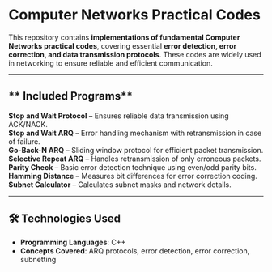 # Computer Networks Practical Codes 

This repository contains **implementations of fundamental Computer Networks practical codes**, covering essential **error detection, error correction, and data transmission protocols**. These codes are widely used in networking to ensure reliable and efficient communication.  

---

## ** Included Programs**  

 **Stop and Wait Protocol** – Ensures reliable data transmission using ACK/NACK.  
 **Stop and Wait ARQ** – Error handling mechanism with retransmission in case of failure.  
 **Go-Back-N ARQ** – Sliding window protocol for efficient packet transmission.  
 **Selective Repeat ARQ** – Handles retransmission of only erroneous packets.  
 **Parity Check** – Basic error detection technique using even/odd parity bits.  
 **Hamming Distance** – Measures bit differences for error correction coding.  
 **Subnet Calculator** – Calculates subnet masks and network details.  

---

## **🛠️ Technologies Used**  

- **Programming Languages**: C++  
- **Concepts Covered**: ARQ protocols, error detection, error correction, subnetting 
